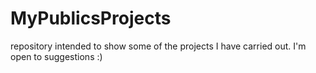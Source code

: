 # MyPublicsProjects
 repository intended to show some of the projects I have carried out. I'm open to suggestions :)
